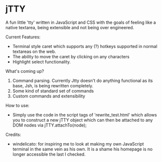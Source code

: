 # jTTY
A fun little 'tty' written in JavaScript and CSS with the goals of feeling like a native textarea, being extensible and not being over engineered.

Current Features:
  - Terminal style caret which supports any (?) hotkeys supported in normal textareas on the web.
  - The ability to move the caret by clicking on any characters
  - Highlight select functionality.

What's coming up?
  1) Command parsing. Currently Jtty doesn't do anything functional as its base, Jsh, is being rewritten completely.
  2) Some kind of standard set of commands
  3) Custom commands and extensibility
  
How to use:
  - Simply use the code in the script tags of 'rewrite_test.html' which allows you to construct a new jTTY object which can then be attached to any DOM nodes via jTTY.attachTo(node);

Credits:
  -  windelicato: for inspiring me to look at making my own JavaScript terminal in the same vein as his own. It is a shame his homepage is no longer accessible the last I checked.

